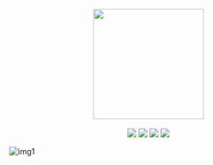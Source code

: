 <p align="center">
    <a href="https://github.com/m0cb/dotfiles/">
        <img align="center" src="https://i.imgur.com/kQVHGQt.png" width="200"></a>
  <br>
  <br>
  <a href="https://archlinux.org/"><img src="https://img.shields.io/badge/Arch%20Linux-1793D1?logo=arch-linux&logoColor=fff&style=flat"></a>
  <a href="https://www.vim.org/"><img src="https://img.shields.io/badge/VIM-%2311AB00.svg?style=flat&logo=vim&logoColor=white"></a>
  <a href="https://kernel.org/"><img src="https://img.shields.io/badge/Linux-FCC624?style=flat&logo=linux&logoColor=black"></a>
  <a href="https://www.gnu.org/software/bash/"><img src="https://img.shields.io/badge/Bash-%23121011.svg?style=flat&logo=gnu-bash&logoColor=white"></a>
</p>

![img1](https://i.imgur.com/WpFX8Y3.png)
